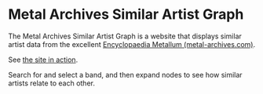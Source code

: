 Metal Archives Similar Artist Graph
===================================
The Metal Archives Similar Artist Graph is a website that displays similar artist data from the excellent [Encyclopaedia Metallum (metal-archives.com)](http://www.metal-archives.com).

See [the site in action](https://abelzile.github.io/apps/metal-archives-similar-artist-graph/index.html).

Search for and select a band, and then expand nodes to see how similar artists relate to each other.
